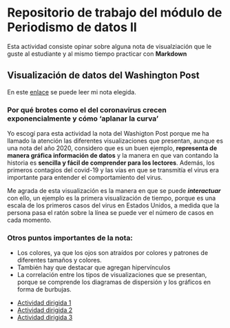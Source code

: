 # Repositorio de trabajo del módulo de Periodismo de datos II

Esta actividad consiste opinar sobre alguna nota de visualziación que le guste al estudiante y al mismo tiempo practicar con **Markdown** 

## Visualización de datos del Washington Post 

 En este [enlace](https://www.washingtonpost.com/graphics/2020/world/corona-simulator-spanish/) se puede leer mi nota elegida. 
 
 ### Por qué brotes como el del coronavirus crecen exponencialmente y cómo ‘aplanar la curva’
 
 Yo escogí para esta actividad la nota del Washigton Post porque me ha llamado la atención las diferentes visualizaciones que presentan, aunque es una nota del año 2020, considero que es un buen ejemplo, **representa de manera gráfica información de datos** y la manera en que van contando la historia es **sencilla y fácil de comprender para los lectores**. Además, los primeros contagios del covid-19 y las vías en que se transmitía el virus era importante para entender el comportamiento del virus.

Me agrada de esta visualización es la manera en que se puede ***interactuar*** con ello, un ejemplo es la primera visualización de tiempo, porque es una escala de los primeros casos del virus en Estados Unidos, a medida que la persona pasa el ratón sobre la línea se puede ver el número de casos en cada momento. 
 
 ### Otros puntos importantes de la nota:
 * Los colores, ya que los ojos son atraídos por colores y patrones de diferentes tamaños y colores.
* También hay que destacar que agregan hipervínculos 
* La correlación entre los tipos de visualizaciones que se presentan, porque se comprende los diagramas de dispersión y los gráficos en forma de burbujas. 

 
- [Actividad dirigida 1](ad1.md)
- [Actividad dirigida 2](ad2.md) 
- [Actividad dirigida 3](ad3.md) 
